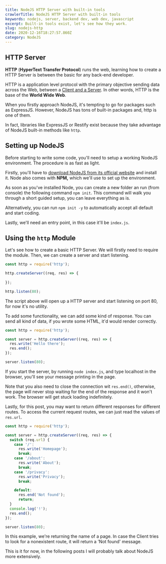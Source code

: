 ```yaml
---
title: NodeJS HTTP Server with built-in tools
crawlerTitle: NodeJS HTTP Server with built-in tools
keywords: nodejs, server, backend dev, web dev, javascript
excerpt: Built-in tools exist, let's see how they work.
slug: nodejs-http
date: 2020-12-16T18:27:57.860Z
category: NodeJS
---
```

## HTTP Server

**HTTP** (**HyperText Transfer Protocol**) runs the web, learning how to create a HTTP Server is between the basic for any back-end developer.

HTTP is a application level protocol with the primary objective sending data across the Web, between a [Client and a Server](/category/web-dev). In other words, HTTP is the base of the **World Wide Web**.

When you firstly approach NodeJS, it's tempting to go for packages such as ExpressJS. However, NodeJS has tons of built-in packages and, http is one of them.

In fact, libraries like ExpressJS or Restify exist because they take advantage of NodeJS built-in methods like `http`.

## Setting up NodeJS 

Before starting to write some code, you'll need to setup a working NodeJS environment. The procedure is as fast as light.

Firstly, you'll have to [download NodeJS from its official website](https://nodejs.org/en/download/) and install it. Node also comes with **NPM,** which we'll use to set up the environment.

As soon as you've installed Node, you can create a new folder an run (from console) the following command `npm init`. This command will walk you through a short guided setup, you can leave everything as is. 

Alternatively, you can run `npm init -y` to automatically accept all default and start coding.

Lastly, we'll need an entry point, in this case it'll be `index.js`.



## Using the `http` Module

Let's see how to create a basic HTTP Server. We will firstly need to require the module. Then, we can create a server and start listening.

```javascript
const http = require('http');

http.createServer((req, res) => {
    
});

http.listen(80);

```

The script above will open up a HTTP server and start listening on port 80, for now it's no utility.

To add some functionality, we can add some kind of response. You can send all kind of data, if you wrote some HTML, it'd would render correctly.

```javascript
const http = require('http');

const server = http.createServer((req, res) => {
  res.write('Hello there');
  res.end();
});

server.listen(80);

```

If you start the server, by running `node index.js`, and type localhost in the browser, you'll see your message printing in the page.

Note that you also need to close the connection wit `res.end()`, otherwise, the page will never stop waiting for the end of the response and it won't work. The browser will get stuck loading indefinitely.

Lastly, for this post, you may want to return different responses for different routes. To access the current request routes, we can just read the values of `res.url`.

```javascript
const http = require('http');

const server = http.createServer((req, res) => {
  switch (req.url) {
    case '/':
      res.write('Homepage');
      break;
    case '/about':
      res.write('About');
      break;
    case '/privacy':
      res.write('Privacy');
      break;

    default:
      res.end('Not found');
      return;
  }
  console.log('!');
  res.end();
});

server.listen(80);

```

In this example, we're returning the name of a page. In case the Client tries to look for a nonexistent route, it will return a 'Not found' message.

This is it for now, in the following posts I will probably talk about NodeJS more extensively.